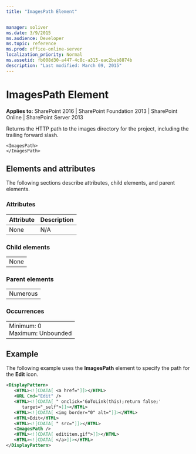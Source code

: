 ```yaml
---
title: "ImagesPath Element"


manager: soliver
ms.date: 3/9/2015
ms.audience: Developer
ms.topic: reference
ms.prod: office-online-server
localization_priority: Normal
ms.assetid: fb008d30-a447-4c8c-a315-eac2bab8874b
description: "Last modified: March 09, 2015"
---
```


# ImagesPath Element

 
  
 **Applies to:** SharePoint 2016 | SharePoint Foundation 2013 | SharePoint Online | SharePoint Server 2013
  
Returns the HTTP path to the images directory for the project, including the trailing forward slash.
  
```
<ImagesPath>
</ImagesPath>
```

## Elements and attributes

The following sections describe attributes, child elements, and parent elements.

### Attributes

|**Attribute**|**Description**|
|:-----|:-----|
|None  <br/> |N/A  <br/> |
   
### Child elements

||
|:-----|
|None |
   
### Parent elements

||
|:-----|
|Numerous |
   
### Occurrences

||
|:-----|
|Minimum: 0  <br/> Maximum: Unbounded  <br/> |
   
## Example

The following example uses the **ImagesPath** element to specify the path for the **Edit** icon. 
  
```XML
<DisplayPattern>
   <HTML><![CDATA[ <a href="]]></HTML>
   <URL Cmd="Edit" />
   <HTML><![CDATA[ " onclick='GoToLink(this);return false;' 
      target="_self">]]></HTML>
   <HTML><![CDATA[ <img border="0" alt="]]></HTML>
   <HTML>Edit</HTML>
   <HTML><![CDATA[ " src="]]></HTML>
   <ImagesPath />
   <HTML><![CDATA[ edititem.gif">]]></HTML>
   <HTML><![CDATA[ </a>]]></HTML>
</DisplayPattern>
```



